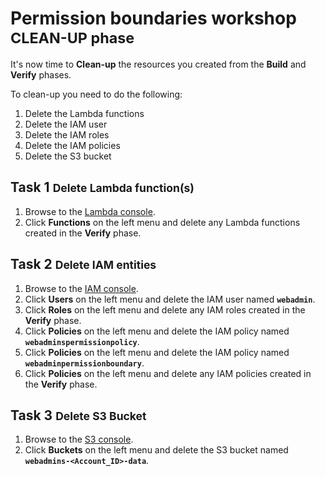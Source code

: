 # Permission boundaries workshop <small> CLEAN-UP phase</small>

It's now time to **Clean-up** the resources you created from the **Build** and **Verify** phases.

To clean-up you need to do the following:

1. Delete the Lambda functions
2. Delete the IAM user
3. Delete the IAM roles
4. Delete the IAM policies
5. Delete the S3 bucket


## Task 1 <small>Delete Lambda function(s)</small>

1. Browse to the [Lambda console](https://console.aws.amazon.com/lambda/home).
2. Click **Functions** on the left menu and delete any Lambda functions created in the **Verify** phase.

## Task 2 <small>Delete IAM entities</small>

1. Browse to the [IAM console](https://console.aws.amazon.com/iam/home).
2. Click **Users** on the left menu and delete the IAM user named **`webadmin`**.
3. Click **Roles** on the left menu and delete any IAM roles created in the **Verify** phase.
4. Click **Policies** on the left menu and delete the IAM policy named **`webadminspermissionpolicy`**.
5. Click **Policies** on the left menu and delete the IAM policy named **`webadminpermissionboundary`**.
6. Click **Policies** on the left menu and delete any IAM policies created in the **Verify** phase.

## Task 3 <small>Delete S3 Bucket</small>

1. Browse to the [S3 console](https://console.aws.amazon.com/s3/home).
2. Click **Buckets** on the left menu and delete the S3 bucket named **`webadmins-<Account_ID>-data`**.

